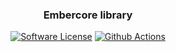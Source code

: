 <p align="center">
    <h3 align="center">Embercore library</h3>
    <p align="center">
        <a href="/LICENSE"><img alt="Software License" src="https://img.shields.io/github/license/BoringStudio/libembercore?style=for-the-badge"></a>
        <a href="https://github.com/BoringStudio/libembercore/actions"><img alt="Github Actions" src="https://img.shields.io/github/workflow/status/BoringStudio/libembercore/master?style=for-the-badge"></a>
    </p>
</p>